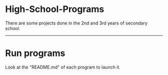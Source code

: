 # High-School-Programs
There are some projects done in the 2nd and 3rd years of secondary school.

***

# Run programs
Look at the "README.md" of each program to launch it.
